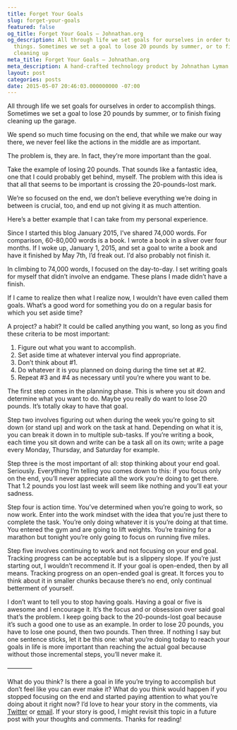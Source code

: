 ```yaml
---
title: Forget Your Goals
slug: forget-your-goals
featured: false
og_title: Forget Your Goals – Johnathan.org
og_description: All through life we set goals for ourselves in order to accomplish
  things. Sometimes we set a goal to lose 20 pounds by summer, or to finish fixing
  cleaning up
meta_title: Forget Your Goals – Johnathan.org
meta_description: A hand-crafted technology product by Johnathan Lyman
layout: post
categories: posts
date: 2015-05-07 20:46:03.000000000 -07:00
---
```


All through life we set goals for ourselves in order to accomplish things. Sometimes we set a goal to lose 20 pounds by summer, or to finish fixing cleaning up the garage.

We spend so much time focusing on the end, that while we make our way there, we never feel like the actions in the middle are as important.

The problem is, they are. In fact, they’re more important than the goal.

Take the example of losing 20 pounds. That sounds like a fantastic idea, one that I could probably get behind, myself. The problem with this idea is that all that seems to be important is crossing the 20-pounds-lost mark.

We’re so focused on the end, we don’t believe everything we’re doing in between is crucial, too, and end up not giving it as much attention.

Here’s a better example that I can take from my personal experience.

Since I started this blog January 2015, I’ve shared 74,000 words. For comparison, 60-80,000 words is a book. I wrote a book in a sliver over four months. If I woke up, January 1, 2015, and set a goal to write a book and have it finished by May 7th, I’d freak out. I’d also probably not finish it.

In climbing to 74,000 words, I focused on the day-to-day. I set writing goals for myself that didn’t involve an endgame. These plans I made didn’t have a finish.

If I came to realize then what I realize now, I wouldn’t have even called them goals. What’s a good word for something you do on a regular basis for which you set aside time?

A project? a habit? It could be called anything you want, so long as you find these criteria to be most important:

1. Figure out what you want to accomplish.
2. Set aside time at whatever interval you find appropriate.
3. Don’t think about #1.
4. Do whatever it is you planned on doing during the time set at #2.
5. Repeat #3 and #4 as necessary until you’re where you want to be.

The first step comes in the planning phase. This is where you sit down and determine what you want to do. Maybe you really do want to lose 20 pounds. It’s totally okay to have that goal.

Step two involves figuring out when during the week you’re going to sit down (or stand up) and work on the task at hand. Depending on what it is, you can break it down in to multiple sub-tasks. If you’re writing a book, each time you sit down and write can be a task all on its own; write a page every Monday, Thursday, and Saturday for example.

Step three is the most important of all: stop thinking about your end goal. Seriously. Everything I’m telling you comes down to this: if you focus only on the end, you’ll never appreciate all the work you’re doing to get there. That 1.2 pounds you lost last week will seem like nothing and you’ll eat your sadness.

Step four is action time. You’ve determined when you’re going to work, so now work. Enter into the work mindset with the idea that you’re just there to complete the task. You’re only doing whatever it is you’re doing at that time. You entered the gym and are going to lift weights. You’re training for a marathon but tonight you’re only going to focus on running five miles.

Step five involves continuing to work and not focusing on your end goal. Tracking progress can be acceptable but is a slippery slope. If you’re just starting out, I wouldn’t recommend it. If your goal is open-ended, then by all means. Tracking progress on an open-ended goal is great. It forces you to think about it in smaller chunks because there’s no end, only continual betterment of yourself.

I don’t want to tell you to stop having goals. Having a goal or five is awesome and I encourage it. It’s the focus and or obsession over said goal that’s the problem. I keep going back to the 20-pounds-lost goal because it’s such a good one to use as an example. In order to lose 20 pounds, you have to lose one pound, then two pounds. Then three. If nothing I say but one sentence sticks, let it be this one: what you’re doing today to reach your goals in life is more important than reaching the actual goal because without those incremental steps, you’ll never make it.

————

What do you think? Is there a goal in life you’re trying to accomplish but don’t feel like you can ever make it? What do you think would happen if you stopped focusing on the end and started paying attention to what you’re doing about it right now? I’d love to hear your story in the comments, via [Twitter](https://twitter.com/_johlym) or [email](/contact/). If your story is good, I might revisit this topic in a future post with your thoughts and comments. Thanks for reading!

